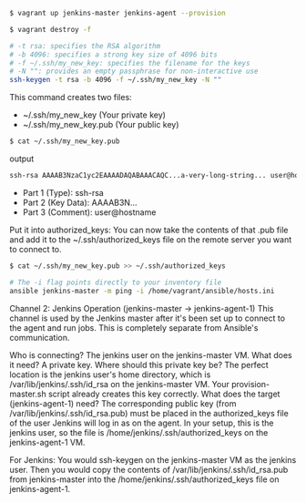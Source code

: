 ```sh
$ vagrant up jenkins-master jenkins-agent --provision
```

```sh
$ vagrant destroy -f
```

```sh
# -t rsa: specifies the RSA algorithm
# -b 4096: specifies a strong key size of 4096 bits
# -f ~/.ssh/my_new_key: specifies the filename for the keys
# -N "": provides an empty passphrase for non-interactive use
ssh-keygen -t rsa -b 4096 -f ~/.ssh/my_new_key -N ""
```

This command creates two files:
- ~/.ssh/my_new_key (Your private key)
- ~/.ssh/my_new_key.pub (Your public key)

```sh
$ cat ~/.ssh/my_new_key.pub
```

output
```txt
ssh-rsa AAAAB3NzaC1yc2EAAAADAQABAAACAQC...a-very-long-string... user@hostname
```

- Part 1 (Type): ssh-rsa
- Part 2 (Key Data): AAAAB3N...
- Part 3 (Comment): user@hostname


Put it into authorized_keys: You can now take the contents of that .pub file and add it to the ~/.ssh/authorized_keys file on the remote server you want to connect to.
```sh
$ cat ~/.ssh/my_new_key.pub >> ~/.ssh/authorized_keys
```

```sh
# The -i flag points directly to your inventory file
ansible jenkins-master -m ping -i /home/vagrant/ansible/hosts.ini
```

Channel 2: Jenkins Operation (jenkins-master -> jenkins-agent-1)
This channel is used by the Jenkins master after it's been set up to connect to the agent and run jobs. This is completely separate from Ansible's communication.

Who is connecting? The jenkins user on the jenkins-master VM.
What does it need? A private key.
Where should this private key be? The perfect location is the jenkins user's home directory, which is /var/lib/jenkins/.ssh/id_rsa on the jenkins-master VM. Your provision-master.sh script already creates this key correctly.
What does the target (jenkins-agent-1) need? The corresponding public key (from /var/lib/jenkins/.ssh/id_rsa.pub) must be placed in the authorized_keys file of the user Jenkins will log in as on the agent. In your setup, this is the jenkins user, so the file is /home/jenkins/.ssh/authorized_keys on the jenkins-agent-1 VM.

For Jenkins: You would ssh-keygen on the jenkins-master VM as the jenkins user. Then you would copy the contents of /var/lib/jenkins/.ssh/id_rsa.pub from jenkins-master into the /home/jenkins/.ssh/authorized_keys file on jenkins-agent-1.